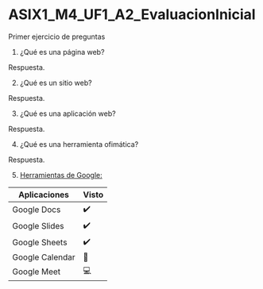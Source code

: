 # ASIX1_M4_UF1_A2_EvaluacionInicial
Primer ejercicio de preguntas


1. ¿Qué es una página web?


Respuesta.


2. ¿Qué es un sitio web?


Respuesta.


3. ¿Qué es una aplicación web?


Respuesta.


4. ¿Qué es una herramienta ofimática?


Respuesta.


5. [Herramientas de Google:](https://about.google/products/ "enlace a las herramientas de google")

|Aplicaciones|Visto|
|-----------|-----|
|Google Docs|✔️|
|Google Slides|✔️|
|Google Sheets|✔️|
|Google Calendar|📅|
|Google Meet|💻|

